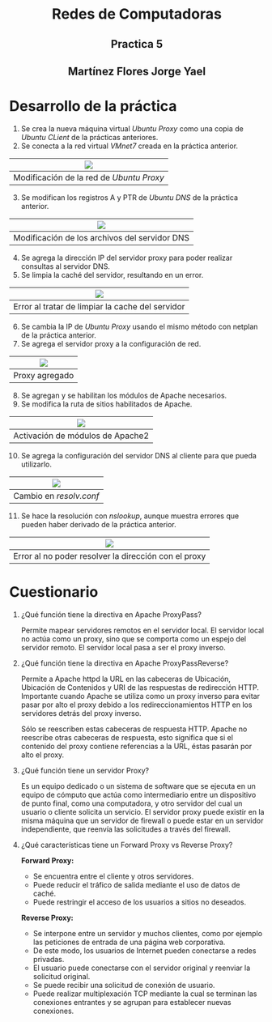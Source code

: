 <h1 align="center">Redes de Computadoras</h1>
<h2 align="center">Practica 5</h2>
<h2 align="center">Martínez Flores Jorge Yael</h2>

# Desarrollo de la práctica

1. Se crea la nueva máquina virtual *Ubuntu Proxy* como una copia de *Ubuntu CLient* de la prácticas anteriores.
2. Se conecta a la red virtual *VMnet7* creada en la práctica anterior.

![](https://i.imgur.com/E999Tmt.png) | 
|:--:| 
| Modificación de la red de *Ubuntu Proxy* |

3. Se modifican los registros A y PTR de *Ubuntu DNS* de la práctica anterior.

![](https://i.imgur.com/pYQgKpQ.png) | 
|:--:| 
| Modificación de los archivos del servidor DNS |

4. Se agrega la dirección IP del servidor proxy para poder realizar consultas al servidor DNS.
5. Se limpia la caché del servidor, resultando en un error.

![](https://i.imgur.com/3czieJo.png) | 
|:--:| 
| Error al tratar de limpiar la cache del servidor |

6. Se cambia la IP de *Ubuntu Proxy* usando el mismo método con netplan de la práctica anterior.
7. Se agrega el servidor proxy a la configuración de red.

![](https://i.imgur.com/X5GzGwV.png) | 
|:--:| 
| Proxy agregado |

8. Se agregan y se habilitan los módulos de Apache necesarios.
9.  Se modifica la ruta de sitios habilitados de Apache.

![](https://i.imgur.com/r3Eb5EC.png) | 
|:--:| 
| Activación de módulos de Apache2 |

10. Se agrega la configuración del servidor DNS al cliente para que pueda utilizarlo.

![](https://i.imgur.com/44SNqHq.png) | 
|:--:| 
| Cambio en *resolv.conf* |

11. Se hace la resolución con *nslookup*, aunque muestra errores que pueden haber derivado de la práctica anterior.

![](https://i.imgur.com/Wl8cm2d.png) | 
|:--:| 
| Error al no poder resolver la dirección con el proxy |

# Cuestionario

1. ¿Qué función tiene la directiva en Apache ProxyPass?


    Permite mapear servidores remotos en el servidor local. El servidor local no actúa como un proxy, sino que se comporta como un espejo del servidor remoto. El servidor local pasa a ser el proxy inverso.

2. ¿Qué función tiene la directiva en Apache ProxyPassReverse?

    Permite a Apache httpd la URL en las cabeceras de Ubicación, Ubicación de Contenidos y URI de las respuestas de redirección HTTP. Importante cuando Apache se utiliza como un proxy inverso para evitar pasar por alto el proxy debido a los redireccionamientos HTTP en los servidores detrás del proxy inverso.

    Sólo se reescriben estas cabeceras de respuesta HTTP. Apache no reescribe otras cabeceras de respuesta, esto significa que si el contenido del proxy contiene referencias a la URL, éstas pasarán por alto el proxy.

3. ¿Qué función tiene un servidor Proxy?

    Es un equipo dedicado o un sistema de software que se ejecuta en un equipo de cómputo que actúa como intermediario entre un dispositivo de punto final, como una computadora, y otro servidor del cual un usuario o cliente solicita un servicio. El servidor proxy puede existir en la misma máquina que un servidor de firewall o puede estar en un servidor independiente, que reenvía las solicitudes a través del firewall.

4. ¿Qué características tiene un Forward Proxy vs Reverse Proxy?

    **Forward Proxy:**
    * Se encuentra entre el cliente y otros servidores. 
    * Puede reducir el tráfico de salida mediante el uso de datos de caché.
    * Puede restringir el acceso de los usuarios a sitios no deseados.
  
    **Reverse Proxy:**
    * Se interpone entre un servidor y muchos clientes, como por ejemplo las peticiones de entrada de una página web corporativa.
    * De este modo, los usuarios de Internet pueden conectarse a redes privadas.
    * El usuario puede conectarse con el servidor original y reenviar la solicitud original. 
    * Se puede recibir una solicitud de conexión de usuario.
    * Puede realizar multiplexación TCP mediante la cual se terminan las conexiones entrantes y se agrupan para establecer nuevas conexiones.
